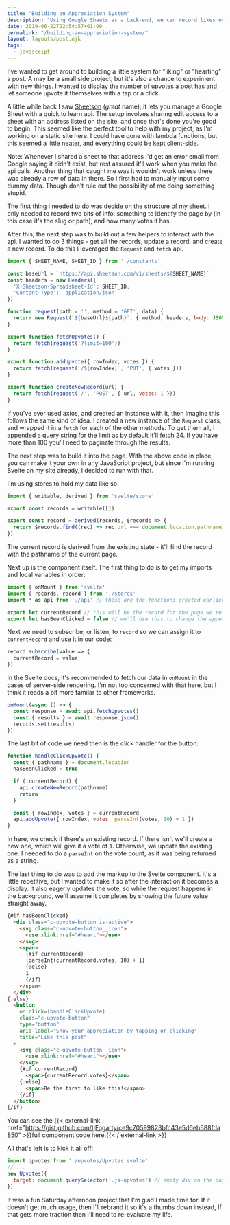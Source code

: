 ```yaml
---
title: "Building an Appreciation System"
description: "Using Google Sheets as a back-end, we can record likes on anything we want on a static site."
date: 2019-06-22T22:54:57+01:00
permalink: "/building-an-appreciation-system/"
layout: layouts/post.njk
tags:
  - javascript
---
```


I've wanted to get around to building a little system for "liking" or "hearting" a post. A may be a small side project, but it's also a chance to experiment with new things. I wanted to display the number of upvotes a post has and let someone upvote it themselves with a tap or a click.

A little while back I saw [Sheetson](https://sheetson.com/)  (_great_ name); it lets you manage a Google Sheet with a quick to learn api. The setup involves sharing edit access to a sheet with an address listed on the site, and once that's done you're good to begin. This seemed like the perfect tool to help with my project, as I'm working on a static site here. I could have gone with lambda functions, but this seemed a little neater, and everything could be kept client-side.

Note: Whenever I shared a sheet to that address I'd get an error email from Google saying it didn't exist, but rest assured it'll work when you make the api calls. Another thing that caught me was it wouldn't work unless there was already a row of data in there. So I first had to manually input some dummy data. Though don't rule out the possibility of me doing something stupid.

The first thing I needed to do was decide on the structure of my sheet. I only needed to record two bits of info: something to identify the page by (in this case it's the slug or path), and how many votes it has.

After this, the next step was to build out a few helpers to interact with the api. I wanted to do 3 things - get all the records, update a record, and create a new record. To do this I leveraged the `Request` and `fetch` api.

``` js
import { SHEET_NAME, SHEET_ID } from './constants'

const baseUrl = `https://api.sheetson.com/v1/sheets/${SHEET_NAME}`
const headers = new Headers({
  'X-Sheetson-Spreadsheet-Id': SHEET_ID,
  'Content-Type': 'application/json'
})

function request(path = '', method = 'GET', data) {
  return new Request(`${baseUrl}${path}`, { method, headers, body: JSON.stringify(data) })
}

export function fetchUpvotes() {
  return fetch(request('?limit=100'))
}

export function addUpvote({ rowIndex, votes }) {
  return fetch(request(`/${rowIndex}`, 'PUT', { votes }))
}

export function createNewRecord(url) {
  return fetch(request('/', 'POST', { url, votes: 1 }))
}
```

If you've ever used axios, and created an instance with it, then imagine this follows the same kind of idea. I created a new instance of the `Request` class, and wrapped it in a `fetch` for each of the other methods. To get them all, I appended a query string for the limit as by default it'll fetch 24. If you have more than 100 you'll need to paginate through the results.

The next step was to build it into the page. With the above code in place, you can make it your own in any JavaScript project, but since I'm running Svelte on my site already, I decided to run with that.

I'm using stores to hold my data like so:

``` js
import { writable, derived } from 'svelte/store'

export const records = writable([])

export const record = derived(records, $records => {
  return $records.find((rec) => rec.url === document.location.pathname)
})
```

The current record is derived from the existing state - it'll find the record with the pathname of the current page.

Next up is the component itself. The first thing to do is to get my imports and local variables in order:

``` js
import { onMount } from 'svelte'
import { records, record } from './stores'
import * as api from './api' // these are the functions created earlier

export let currentRecord // this will be the record for the page we're on
export let hasBeenClicked = false // we'll use this to change the appearance of the button they click
```

Next we need to subscribe, or listen, to `record` so we can assign it to `currentRecord` and use it in our code:

``` js
record.subscribe(value => {
  currentRecord = value
})
```

In the Svelte docs, it's recommended to fetch our data in `onMount` in the cases of server-side rendering. I'm not too concerned with that here, but I think it reads a bit more familar to other frameworks.

``` js
onMount(async () => {
  const response = await api.fetchUpvotes()
  const { results } = await response.json()
  records.set(results)
})
```

The last bit of code we need then is the click handler for the button:

``` js
function handleClickUpvote() {
  const { pathname } = document.location
  hasBeenClicked = true

  if (!currentRecord) {
    api.createNewRecord(pathname)
    return
  }

  const { rowIndex, votes } = currentRecord
  api.addUpvote({ rowIndex, votes: parseInt(votes, 10) + 1 })
}
```

In here, we check if there's an existing record. If there isn't we'll create a new one, which will give it a vote of `1`.
Otherwise, we update the existing one. I needed to do a `parseInt` on the vote count, as it was being returned as a string.

The last thing to do was to add the markup to the Svelte component. It's a little repetitive, but I wanted to make it so after the interaction it becomes a display. It also eagerly updates the vote, so while the request happens in the background, we'll assume it completes by showing the future value straight away.

``` html
{#if hasBeenClicked}
  <div class="c-upvote-button is-active">
    <svg class="c-upvote-button__icon">
      <use xlink:href="#heart"></use>
    </svg>
    <span>
      {#if currentRecord}
      {parseInt(currentRecord.votes, 10) + 1}
      {:else}
      1
      {/if}
    </span>
  </div>
{:else}
  <button
    on:click={handleClickUpvote}
    class="c-upvote-button"
    type="button"
    aria-label="Show your appreciation by tapping or clicking"
    title="Like this post"
  >
    <svg class="c-upvote-button__icon">
      <use xlink:href="#heart"></use>
    </svg>
    {#if currentRecord}
      <span>{currentRecord.votes}</span>
    {:else}
      <span>Be the first to like this!</span>
    {/if}
  </button>
{/if}
```

You can see the {{< external-link href="https://gist.github.com/tjFogarty/ce9c70599823bfc43e5d6eb688fda850" >}}full component code here.{{< / external-link >}}

All that's left is to kick it all off:

``` js
import Upvotes from './upvotes/Upvotes.svelte'
// ...
new Upvotes({
  target: document.querySelector('.js-upvotes') // empty div on the page that it'll render into
})
```

It was a fun Saturday afternoon project that I'm glad I made time for. If it doesn't get much usage, then I'll rebrand it so it's a thumbs down instead, If that gets more traction then I'll need to re-evaluate my life.
